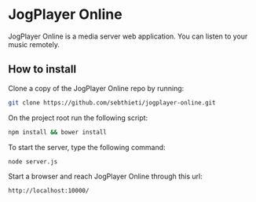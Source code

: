 JogPlayer Online
================

JogPlayer Online is a media server web application. You can listen to your music remotely.


How to install
--------------

Clone a copy of the JogPlayer Online repo by running:

```bash
git clone https://github.com/sebthieti/jogplayer-online.git
```

On the project root run the following script:

```bash
npm install && bower install
```

To start the server, type the following command:

```bash
node server.js
```

Start a browser and reach JogPlayer Online through this url: 

```bash
http://localhost:10000/
```